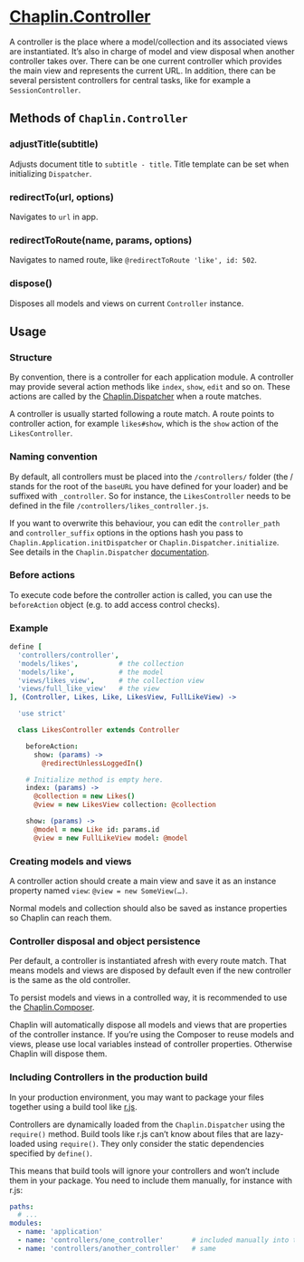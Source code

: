 # [Chaplin.Controller](src/chaplin/controllers/controller.coffee)

A controller is the place where a model/collection and its associated views are instantiated. It’s also in charge of model and view disposal when another controller takes over. There can be one current controller which provides the main view and represents the current URL. In addition, there can be several persistent controllers for central tasks, like for example a `SessionController`.

## Methods of `Chaplin.Controller`

### adjustTitle(subtitle)
Adjusts document title to `subtitle - title`. Title template can be set when initializing `Dispatcher`.

### redirectTo(url, options)

Navigates to `url` in app.

### redirectToRoute(name, params, options)

Navigates to named route, like `@redirectToRoute 'like', id: 502`.

### dispose()

Disposes all models and views on current `Controller` instance.

## Usage

### Structure

By convention, there is a controller for each application module. A controller may provide several action methods like `index`, `show`, `edit` and so on. These actions are called by the [Chaplin.Dispatcher](./chaplin.dispatcher.md) when a route matches.

A controller is usually started following a route match. A route points to controller action, for example `likes#show`, which is the `show` action of the `LikesController`.


### Naming convention

By default, all controllers must be placed into the `/controllers/`  folder (the / stands for the root of the `baseURL` you have defined for your loader) and be suffixed with `_controller`. So for instance, the `LikesController` needs to be defined in the file `/controllers/likes_controller.js`.

If you want to overwrite this behaviour, you can edit the `controller_path` and `controller_suffix` options in the options hash you pass to `Chaplin.Application.initDispatcher` or `Chaplin.Dispatcher.initialize`. See details in the `Chaplin.Dispatcher` [documentation](./chaplin.dispatcher.md#initialize).


### Before actions

To execute code before the controller action is called, you can use the `beforeAction` object (e.g. to add access control checks).


### Example

```coffeescript
define [
  'controllers/controller',
  'models/likes',          # the collection
  'models/like',           # the model
  'views/likes_view',      # the collection view
  'views/full_like_view'   # the view
], (Controller, Likes, Like, LikesView, FullLikeView) ->

  'use strict'

  class LikesController extends Controller

    beforeAction:
      show: (params) ->
        @redirectUnlessLoggedIn()

    # Initialize method is empty here.
    index: (params) ->
      @collection = new Likes()
      @view = new LikesView collection: @collection

    show: (params) ->
      @model = new Like id: params.id
      @view = new FullLikeView model: @model
```

### Creating models and views

A controller action should create a main view and save it as an instance property named `view`: `@view = new SomeView(…)`.

Normal models and collection should also be saved as instance properties so Chaplin can reach them.

### Controller disposal and object persistence

Per default, a controller is instantiated afresh with every route match. That means models and views are disposed by default even if the new controller is the same as the old controller.

To persist models and views in a controlled way, it is recommended to use the [Chaplin.Composer](./chaplin.composer.md).

Chaplin will automatically dispose all models and views that are properties of the controller instance. If you’re using the Composer to reuse models and views, please use local variables instead of controller properties. Otherwise Chaplin will dispose them.

### Including Controllers in the production build

In your production environment, you may want to package your files together using a build tool like [r.js](http://requirejs.org/docs/optimization.html).

Controllers are dynamically loaded from the `Chaplin.Dispatcher` using the `require()` method. Build tools like r.js can’t know about files that are lazy-loaded using `require()`. They only consider the static dependencies specified by `define()`.

This means that build tools will ignore your controllers and won’t include them in your package. You need to include them manually, for instance with r.js:

```yaml
paths:
  # ...
modules:
  - name: 'application'
  - name: 'controllers/one_controller'       # included manually into the build
  - name: 'controllers/another_controller'   # same
```

